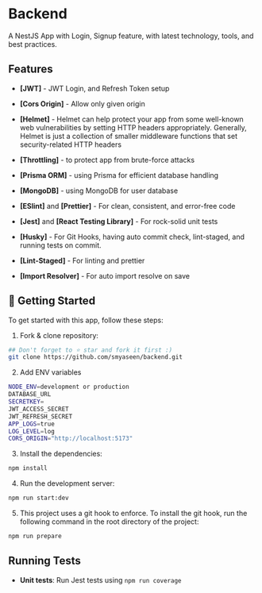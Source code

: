 # Backend

A NestJS App with Login, Signup feature, with latest technology, tools, and best practices.

## Features

- **[JWT]** - JWT Login, and Refresh Token setup
- **[Cors Origin]** - Allow only given origin

- **[Helmet]** - Helmet can help protect your app from some well-known web vulnerabilities by setting HTTP headers appropriately. Generally, Helmet is just a collection of smaller middleware functions that set security-related HTTP headers

- **[Throttling]** -  to protect app from brute-force attacks

- **[Prisma ORM]** - using Prisma for efficient database handling
- **[MongoDB]** - using MongoDB for user database
- **[ESlint]** and **[Prettier]** - For clean, consistent, and error-free code
- **[Jest]** and **[React Testing Library]** - For rock-solid unit tests
- **[Husky]** - For Git Hooks, having auto commit check, lint-staged, and running tests on commit.
- **[Lint-Staged]** - For linting and prettier
- **[Import Resolver]** - For auto import resolve on save


## 🎯 Getting Started

To get started with this app, follow these steps:

1. Fork & clone repository:

```bash
## Don't forget to ⭐ star and fork it first :)
git clone https://github.com/smyaseen/backend.git
```

2. Add ENV variables

```bash
NODE_ENV=development or production
DATABASE_URL
SECRETKEY=
JWT_ACCESS_SECRET
JWT_REFRESH_SECRET
APP_LOGS=true
LOG_LEVEL=log
CORS_ORIGIN="http://localhost:5173"
```

3. Install the dependencies:

```bash
npm install
```

4. Run the development server:

```bash
npm run start:dev
```

5. This project uses a git hook to enforce. To install the git hook, run the following command in the root directory of the project:

```sh
npm run prepare
```

## Running Tests

- **Unit tests**: Run Jest tests using `npm run coverage`
